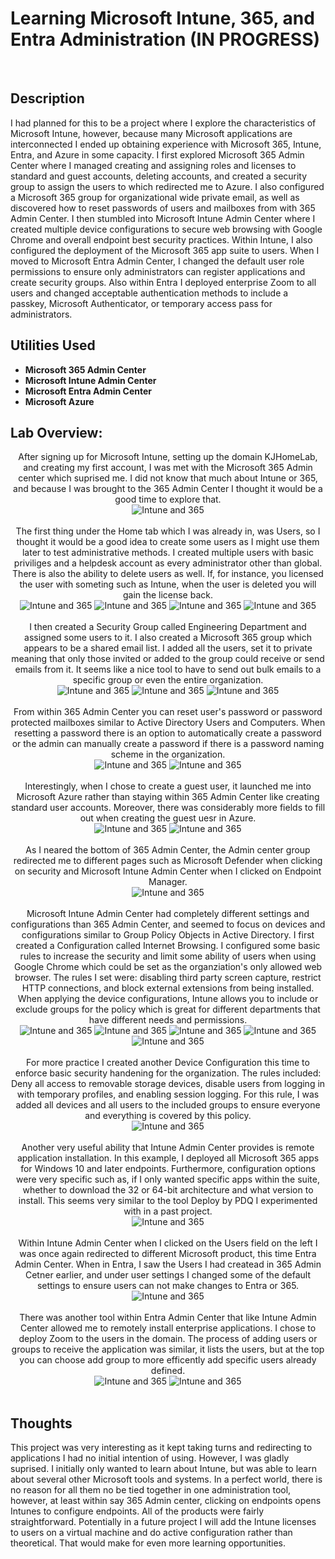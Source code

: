 <h1>Learning Microsoft Intune, 365, and Entra Administration (IN PROGRESS)</h1>

<br />
<h2>Description</h2>
I had planned for this to be a project where I explore the characteristics of Microsoft Intune, however, because many Microsoft applications are interconnected I ended up obtaining experience with Microsoft 365, Intune, Entra, and Azure in some capacity. I first explored Microsoft 365 Admin Center where I managed creating and assigning roles and licenses to standard and guest accounts, deleting accounts, and created a security group to assign the users to which redirected me to Azure. I also configured a Microsoft 365 group for organizational wide private email, as well as discovered how to reset passwords of users and mailboxes from with 365 Admin Center. I then stumbled into Microsoft Intune Admin Center where I created multiple device configurations to secure web browsing with Google Chrome and overall endpoint best security practices. Within Intune, I also configured the deployment of the Microsoft 365 app suite to users. When I moved to Microsoft Entra Admin Center, I changed the default user role permissions to ensure only administrators can register applications and create security groups. Also within Entra I deployed enterprise Zoom to all users and changed acceptable authentication methods to include a passkey, Microsoft Authenticator, or temporary access pass for administrators.

<h2>Utilities Used</h2>

- <b>Microsoft 365 Admin Center</b> 
- <b>Microsoft Intune Admin Center</b>
- <b>Microsoft Entra Admin Center</b>
- <b>Microsoft Azure</b>


<h2>Lab Overview:</h2>

<p align="center">
After signing up for Microsoft Intune, setting up the domain KJHomeLab, and creating my first account, I was met with the Microsoft 365 Admin center which suprised me. I did not know that much about Intune or 365, and because I was brought to the 365 Admin Center I thought it would be a good time to explore that. <br/>
<img src="https://github.com/user-attachments/assets/c8df6a18-0b59-4d5b-a13b-e026896ab488" alt="Intune and 365"/>
<br />
<br />
The first thing under the Home tab which I was already in, was Users, so I thought it would be a good idea to create some users as I might use them later to test administrative methods. I created multiple users with basic priviliges and a helpdesk account as every administrator other than global. There is also the ability to delete users as well. If, for instance, you licensed the user with someting such as Intune, when the user is deleted you will gain the license back.<br/>
 <img src="https://github.com/user-attachments/assets/49e916ee-bd71-4376-b5c2-cab338f01220" alt="Intune and 365"/>
 <img src="https://github.com/user-attachments/assets/e16b2006-f20c-4a12-ac5e-aa0957fffa0d" alt="Intune and 365"/>
  <img src="https://github.com/user-attachments/assets/efa1bc09-6e0c-43c0-baab-2aced195b3f3" alt="Intune and 365"/>

<img src="https://github.com/user-attachments/assets/d59e7fff-c77f-43c2-9891-1f93a2dfa89a" alt="Intune and 365"/>
<br />
<br />
I then created a Security Group called Engineering Department and assigned some users to it. I also created a Microsoft 365 group which appears to be a shared email list. I added all the users, set it to private meaning that only those invited or added to the group could receive or send emails from it. It seems like a nice tool to have to send out bulk emails to a specific group or even the entire organization.<br/>
<img src="https://github.com/user-attachments/assets/94c49142-4394-4828-afae-e21a9cfe9314" alt="Intune and 365"/>
 <img src="https://github.com/user-attachments/assets/27591f10-06a5-4c07-bf56-ce94af01e891" alt="Intune and 365"/>
 <img src="https://github.com/user-attachments/assets/43315b2e-1ebc-4cc3-a8c7-0778b6588949" alt="Intune and 365"/>
<br />
<br />
From within 365 Admin Center you can reset user's password or password protected mailboxes similar to Active Directory Users and Computers. When resetting a password there is an option to automatically create a password or the admin can manually create a password if there is a password naming scheme in the organization.<br/>
<img src="https://github.com/user-attachments/assets/feb7db72-7426-4111-935a-4e9c7b709898" alt="Intune and 365"/>
<img src="https://github.com/user-attachments/assets/29137489-cc5c-441d-ab75-494877b0e105" alt="Intune and 365"/>
<br />
<br />
Interestingly, when I chose to create a guest user, it launched me into Microsoft Azure rather than staying within 365 Admin Center like creating standard user accounts. Moreover, there was considerably more fields to fill out when creating the guest uesr in Azure.<br/>
<img src="https://github.com/user-attachments/assets/97a7fdf5-1282-45ec-9f21-6a6cfcabb489" alt="Intune and 365"/>
 <img src="https://github.com/user-attachments/assets/e17f324b-f2ce-4996-a03c-2071ea1508b0" alt="Intune and 365"/>
<br />
<br />
As I neared the bottom of 365 Admin Center, the Admin center group redirected me to different pages such as Microsoft Defender when clicking on security and Microsoft Intune Admin Center when I clicked on Endpoint Manager.  <br/>
<img src="https://github.com/user-attachments/assets/26b375d4-5172-4311-8d43-ef91b9835d7e" alt="Intune and 365"/>
<br />
<br />
Microsoft Intune Admin Center had completely different settings and configurations than 365 Admin Center, and seemed to focus on devices and configurations similar to Group Policy Objects in Active Directory. I first created a Configuration called Internet Browsing. I configured some basic rules to increase the security and limit some ability of users when using Google Chrome which could be set as the organziation's only allowed web browser. The rules I set were: disabling third party screen capture, restrict HTTP connections, and block external extensions from being installed. When applying the device configurations, Intune allows you to include or exclude groups for the policy which is great for different departments that have different needs and permissions.<br/>
<img src="https://github.com/user-attachments/assets/2219dc91-d356-40bc-8705-5a887aa02111" alt="Intune and 365"/>
<img src="https://github.com/user-attachments/assets/1262bbce-17f7-462a-ba39-57cdfc5344bd" alt="Intune and 365"/>
<img src="https://github.com/user-attachments/assets/24d409e5-039c-4395-81a9-2644c36b35d4" alt="Intune and 365"/>
<img src="https://github.com/user-attachments/assets/69ae6889-772c-455b-bd76-a4e31bd55150" alt="Intune and 365"/>
<img src="https://github.com/user-attachments/assets/16c119dd-27d2-4202-bef5-35fbd786e8e3" alt="Intune and 365"/>
<br />
<br />
For more practice I created another Device Configuration this time to enforce basic security handening for the organization. The rules included: Deny all access to removable storage devices, disable users from logging in with temporary profiles, and enabling session logging. For this rule, I was added all devices and all users to the included groups to ensure everyone and everything is covered by this policy.<br/>
<img src="https://github.com/user-attachments/assets/2b924dba-5f5f-4082-8baf-230aacbf608c" alt="Intune and 365"/>
<br />
<br />
Another very useful ability that Intune Admin Center provides is remote application installation. In this example, I deployed all Microsoft 365 apps for Windows 10 and later endpoints. Furthermore, configuration options were very specific such as, if I only wanted specific apps within the suite, whether to download the 32 or 64-bit architecture and what version to install. This seems very similar to the tool Deploy by PDQ I experimented with in a past project.<br/>
<img src="https://github.com/user-attachments/assets/fc553d89-77a4-4462-9aee-ed9b9b955904" alt="Intune and 365"/>
<br />
<br />
Within Intune Admin Center when I clicked on the Users field on the left I was once again redirected to different Microsoft product, this time Entra Admin Center. When in Entra, I saw the Users I had createad in 365 Admin Cetner earlier, and under user settings I changed some of the default settings to ensure users can not make changes to Entra or 365.<br/>
<img src="https://github.com/user-attachments/assets/704c4622-11ee-489a-9282-2449c27d3769" alt="Intune and 365"/>
<br />
<br />
There was another tool within Entra Admin Center that like Intune Admin Center allowed me to remotely install enterprise applications. I chose to deploy Zoom to the users in the domain. The process of adding users or groups to receive the application was similar, it lists the users, but at the top you can choose add group to more efficently add specific users already defined. <br/>
<img src="https://github.com/user-attachments/assets/628691e3-628a-40e8-968e-b267dffd6926" alt="Intune and 365"/>
<img src="https://github.com/user-attachments/assets/dd1d355c-6675-4466-a3f0-b7925231919f" alt="Intune and 365"/>
<br />
<br />



<h2>Thoughts</h2>
This project was very interesting as it kept taking turns and redirecting to applications I had no initial intention of using. However, I was gladly suprised. I initially only wanted to learn about Intune, but was able to learn about several other Microsoft tools and systems. In a perfect world, there is no reason for all them no be tied together in one administration tool, however, at least within say 365 Admin center, clicking on endpoints opens Intunes to configure endpoints. All of the products were fairly straightforward. Potentially in a future project I will add the Intune licenses to users on a virtual machine and do active configuration rather than theoretical. That would make for even more learning opportunities. 
<!--
 ```diff
- text in red
+ text in green
! text in orange
# text in gray
@@ text in purple (and bold)@@
```
--!>
